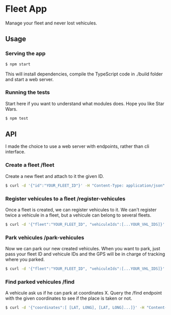 # Fleet App

Manage your fleet and never lost vehicules.

## Usage

### Serving the app

```sh
$ npm start
```

This will install dependencies, compile the TypeScript code in ./build folder and start a web server.

### Running the tests

Start here if you want to understand what modules does.
Hope you like Star Wars.

```sh
$ npm test
```

## API

I made the choice to use a web server with endpoints, rather than cli interface.

### Create a fleet /fleet

Create a new fleet and attach to it the given ID.

```sh
$ curl -d '{"id":"YOUR_FLEET_ID"}' -H "Content-Type: application/json" -X POST http://localhost:3000/fleet
```

### Register vehicules to a fleet /register-vehicules

Once a fleet is created, we can register vehicules to it.
We can't register twice a vehicule in a fleet, but a vehicule can belong to several fleets.

```sh
$ curl -d '{"fleet":"YOUR_FLEET_ID", "vehiculeIds":[...YOUR_VHL_IDS]}' -H "Content-Type: application/json" -X POST http://localhost:3000/register-vehicules

```

### Park vehicules /park-vehicules

Now we can park our new created vehicules.
When you want to park, just pass your fleet ID and vehicule IDs and the GPS will be in charge of tracking where you parked.

```sh
$ curl -d '{"fleet":"YOUR_FLEET_ID", "vehiculeIds":[...YOUR_VHL_IDS]}' -H "Content-Type: application/json" -X POST http://localhost:3000/park-vehicules

```

### Find parked vehicules /find

A vehicule ask us if he can park at coordinates X.
Query the /find endpoint with the given coordinates to see if the place is taken or not.

```sh
$ curl -d '{"coordinates":[ [LAT, LONG], [LAT, LONG]...]}' -H "Content-Type: application/json" -X POST http://localhost:3000/find

```
